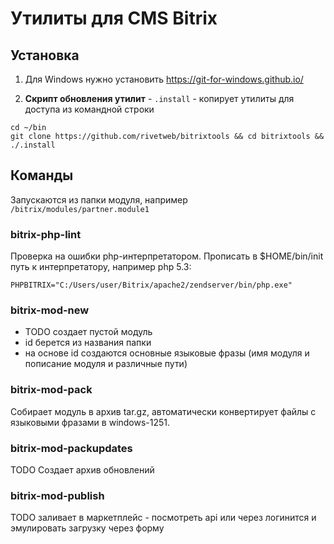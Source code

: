 
# Утилиты для CMS Bitrix

## Установка

1) Для Windows нужно установить https://git-for-windows.github.io/

2) **Скрипт обновления утилит** - `.install` - копирует утилиты для доступа из командной строки
```
cd ~/bin
git clone https://github.com/rivetweb/bitrixtools && cd bitrixtools && ./.install
```

## Команды

Запускаются из папки модуля, например `/bitrix/modules/partner.module1`

### bitrix-php-lint

Проверка на ошибки php-интерпретатором. Прописать в $HOME/bin/init путь к интерпретатору, например php 5.3:
```
PHPBITRIX="C:/Users/user/Bitrix/apache2/zendserver/bin/php.exe"
```

### bitrix-mod-new

- TODO создает пустой модуль
- id берется из названия папки
- на основе id создаются основные языковые фразы (имя модуля и пописание модуля и различные пути)

### bitrix-mod-pack

Собирает модуль в архив tar.gz, автоматически конвертирует файлы с языковыми фразами в windows-1251.

### bitrix-mod-packupdates

TODO Создает архив обновлений

### bitrix-mod-publish

TODO заливает в маркетплейс - посмотреть api или через логинится и эмулировать загрузку через форму
